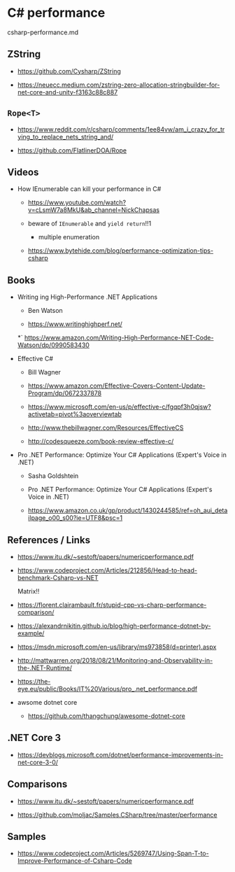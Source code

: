 # C# performance

csharp-performance.md

## ZString

*   https://github.com/Cysharp/ZString

*   https://neuecc.medium.com/zstring-zero-allocation-stringbuilder-for-net-core-and-unity-f3163c88c887

## `Rope<T>`

*   https://www.reddit.com/r/csharp/comments/1ee84vw/am_i_crazy_for_trying_to_replace_nets_string_and/

*   https://github.com/FlatlinerDOA/Rope

## Videos

*   How IEnumerable can kill your performance in C#

    *   https://www.youtube.com/watch?v=cLsmW7a8MkU&ab_channel=NickChapsas

    *   beware of `IEnumerable` and `yield return`!!1

        *   multiple enumeration

    *   https://www.bytehide.com/blog/performance-optimization-tips-csharp
    
## Books

*   Writing ing High-Performance .NET Applications

    *   Ben Watson

    *   https://www.writinghighperf.net/

    *`  https://www.amazon.com/Writing-High-Performance-NET-Code-Watson/dp/0990583430

*   Effective C#

    *   Bill Wagner

    *   https://www.amazon.com/Effective-Covers-Content-Update-Program/dp/0672337878

    *   https://www.microsoft.com/en-us/p/effective-c/fgqpf3h0qjsw?activetab=pivot%3aoverviewtab

    *   http://www.thebillwagner.com/Resources/EffectiveCS

    *   http://codesqueeze.com/book-review-effective-c/

*   Pro .NET Performance: Optimize Your C# Applications (Expert's Voice in .NET)

    *   Sasha Goldshtein

    *   Pro .NET Performance: Optimize Your C# Applications (Expert's Voice in .NET)
    
    *   https://www.amazon.co.uk/gp/product/1430244585/ref=oh_aui_detailpage_o00_s00?ie=UTF8&psc=1




## References / Links

*   https://www.itu.dk/~sestoft/papers/numericperformance.pdf

*   https://www.codeproject.com/Articles/212856/Head-to-head-benchmark-Csharp-vs-NET

    Matrix!!

*   https://florent.clairambault.fr/stupid-cpp-vs-charp-performance-comparison/

*   https://alexandrnikitin.github.io/blog/high-performance-dotnet-by-example/


*   https://msdn.microsoft.com/en-us/library/ms973858(d=printer).aspx

*   http://mattwarren.org/2018/08/21/Monitoring-and-Observability-in-the-.NET-Runtime/

*   https://the-eye.eu/public/Books/IT%20Various/pro_.net_performance.pdf

*   awsome dotnet core

    *   https://github.com/thangchung/awesome-dotnet-core

## .NET Core 3

*   https://devblogs.microsoft.com/dotnet/performance-improvements-in-net-core-3-0/


## Comparisons

*   https://www.itu.dk/~sestoft/papers/numericperformance.pdf

*   https://github.com/moljac/Samples.CSharp/tree/master/performance


## Samples

*   https://www.codeproject.com/Articles/5269747/Using-Span-T-to-Improve-Performance-of-Csharp-Code
